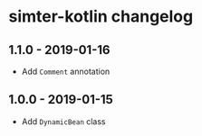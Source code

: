# simter-kotlin changelog

## 1.1.0 - 2019-01-16

- Add `Comment` annotation

## 1.0.0 - 2019-01-15

- Add `DynamicBean` class